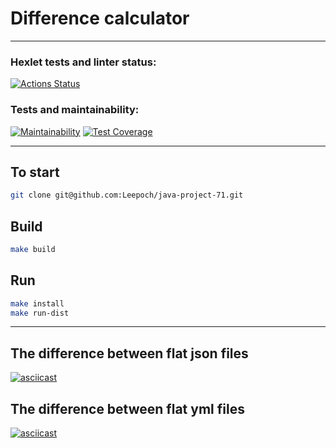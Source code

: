 # Difference calculator
***
### Hexlet tests and linter status:
[![Actions Status](https://github.com/Leepoch/java-project-71/actions/workflows/hexlet-check.yml/badge.svg)](https://github.com/Leepoch/java-project-71/actions)
### Tests and maintainability:
[![Maintainability](https://api.codeclimate.com/v1/badges/e223a572d8f30853fd7d/maintainability)](https://codeclimate.com/github/Leepoch/java-project-71/maintainability)
[![Test Coverage](https://api.codeclimate.com/v1/badges/e223a572d8f30853fd7d/test_coverage)](https://codeclimate.com/github/Leepoch/java-project-71/test_coverage)

***
## To start

```bash
git clone git@github.com:Leepoch/java-project-71.git
```

## Build

```bash
make build
```

## Run

```bash
make install
make run-dist
```
***
## The difference between flat json files
[![asciicast](https://asciinema.org/a/txPx3aLvNumTh4LQgmYMXUOyG.svg)](https://asciinema.org/a/txPx3aLvNumTh4LQgmYMXUOyG)
## The difference between flat yml files
[![asciicast](https://asciinema.org/a/kiNUo9M08sE6EJhsHsZZyIGqa.svg)](https://asciinema.org/a/kiNUo9M08sE6EJhsHsZZyIGqa)